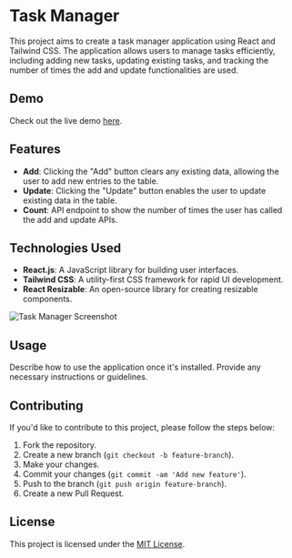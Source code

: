 # Task Manager

This project aims to create a task manager application using React and Tailwind CSS. The application allows users to manage tasks efficiently, including adding new tasks, updating existing tasks, and tracking the number of times the add and update functionalities are used.

## Demo
Check out the live demo [here](https://task-manager-rho-one.vercel.app/).

## Features

- **Add**: Clicking the "Add" button clears any existing data, allowing the user to add new entries to the table.
- **Update**: Clicking the "Update" button enables the user to update existing data in the table.
- **Count**: API endpoint to show the number of times the user has called the add and update APIs.

## Technologies Used

- **React.js**: A JavaScript library for building user interfaces.
- **Tailwind CSS**: A utility-first CSS framework for rapid UI development.
- **React Resizable**: An open-source library for creating resizable components.

![Task Manager Screenshot](./client/public/screenshots/img1)

## Usage

Describe how to use the application once it's installed. Provide any necessary instructions or guidelines.

## Contributing

If you'd like to contribute to this project, please follow the steps below:

1. Fork the repository.
2. Create a new branch (`git checkout -b feature-branch`).
3. Make your changes.
4. Commit your changes (`git commit -am 'Add new feature'`).
5. Push to the branch (`git push origin feature-branch`).
6. Create a new Pull Request.

## License

This project is licensed under the [MIT License](LICENSE).
